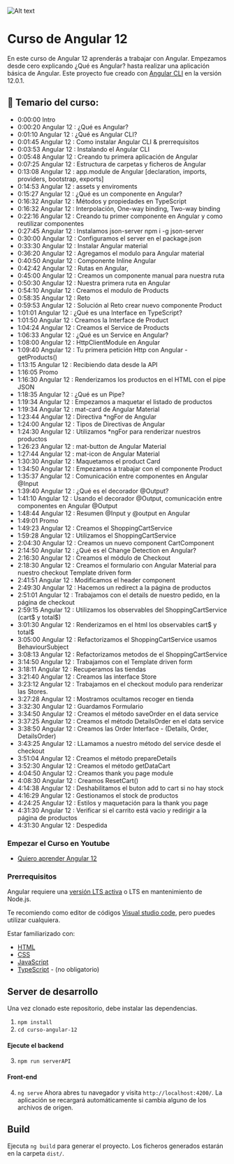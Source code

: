 ![Alt text](https://i.ytimg.com/vi/i-oYrcNtc2s/hqdefault.jpg "dominicode")

# Curso de Angular 12

En este curso de Angular 12 aprenderás a trabajar con Angular.
Empezamos desde cero explicando ¿Qué es Angular? hasta realizar una aplicación básica de Angular.
Este proyecto fue creado con [Angular CLI](https://github.com/angular/angular-cli) en la versión 12.0.1.

## 🔖 Temario del curso:

- 0:00:00 Intro
- 0:00:20 Angular 12 : ¿Qué es Angular?
- 0:01:10 Angular 12 : ¿Qué es Angular CLI?
- 0:01:45 Angular 12 : Como instalar Angular CLI & prerrequisitos
- 0:03:53 Angular 12 : Instalando el Angular CLI
- 0:05:48 Angular 12 : Creando tu primera aplicación de Angular
- 0:07:25 Angular 12 : Estructura de carpetas y ficheros de Angular
- 0:13:08 Angular 12 : app.module de Angular [declaration, imports, providers, bootstrap, exports]
- 0:14:53 Angular 12 : assets y enviroments
- 0:15:27 Angular 12 : ¿Qué es un componente en Angular?
- 0:16:32 Angular 12 : Métodos y propiedades en TypeScript
- 0:16:32 Angular 12 : Interpolación, One-way binding, Two-way binding
- 0:22:16 Angular 12 : Creando tu primer componente en Angular y como reutilizar componentes
- 0:27:45 Angular 12 : Instalamos json-server npm i -g json-server
- 0:30:00 Angular 12 : Configuramos el server en el package.json
- 0:33:30 Angular 12 : Instalar Angular material
- 0:36:20 Angular 12 : Agregamos el modulo para Angular material
- 0:40:50 Angular 12 : Componente Inline Angular
- 0:42:42 Angular 12 : Rutas en Angular, <router-outlet></router-outlet>
- 0:45:00 Angular 12 : Creamos un componente manual para nuestra ruta
- 0:50:30 Angular 12 : Nuestra primera ruta en Angular
- 0:54:10 Angular 12 : Creamos el modulo de Products
- 0:58:35 Angular 12 : Reto
- 0:59:53 Angular 12 : Solución al Reto crear nuevo componente Product
- 1:01:01 Angular 12 : ¿Qué es una Interface en TypeScript?
- 1:01:50 Angular 12 : Creamos la Interface de Product
- 1:04:24 Angular 12 : Creamos el Service de Products
- 1:06:33 Angular 12 : ¿Qué es un Service en Angular?
- 1:08:00 Angular 12 : HttpClientModule en Angular
- 1:09:40 Angular 12 : Tu primera petición Http con Angular - getProducts()
- 1:13:15 Angular 12 : Recibiendo data desde la API
- 1:16:05 Promo
- 1:16:30 Angular 12 : Renderizamos los productos en el HTML con el pipe JSON
- 1:18:35 Angular 12 : ¿Qué es un Pipe?
- 1:19:34 Angular 12 : Empezamos a maquetar el listado de productos
- 1:19:34 Angular 12 : mat-card de Angular Material
- 1:23:44 Angular 12 : Directiva \*ngFor de Angular
- 1:24:00 Angular 12 : Tipos de Directivas de Angular
- 1:24:30 Angular 12 : Utilizamos \*ngFor para renderizar nuestros productos
- 1:26:23 Angular 12 : mat-button de Angular Material
- 1:27:44 Angular 12 : mat-icon de Angular Material
- 1:30:30 Angular 12 : Maquetamos el product Card
- 1:34:50 Angular 12 : Empezamos a trabajar con el componente Product
- 1:35:37 Angular 12 : Comunicación entre componentes en Angular @Input
- 1:39:40 Angular 12 : ¿Qué es el decorador @Output?
- 1:41:10 Angular 12 : Usando el decorador @Output, comunicación entre componentes en Angular @Output
- 1:48:44 Angular 12 : Resumen @Input y @output en Angular
- 1:49:01 Promo
- 1:49:23 Angular 12 : Creamos el ShoppingCartService
- 1:59:28 Angular 12 : Utilizamos el ShoppingCartService
- 2:04:30 Angular 12 : Creamos un nuevo component CartComponent
- 2:14:50 Angular 12 : ¿Qué es el Change Detection en Angular?
- 2:16:30 Angular 12 : Creamos el módulo de Checkout
- 2:18:30 Angular 12 : Creamos el formulario con Angular Material para nuestro checkout Template driven form
- 2:41:51 Angular 12 : Modificamos el header component
- 2:49:30 Angular 12 : Hacemos un redirect a la página de productos
- 2:51:01 Angular 12 : Trabajamos con el details de nuestro pedido, en la página de checkout
- 2:59:15 Angular 12 : Utilizamos los observables del ShoppingCartService (cart$ y total$)
- 3:01:30 Angular 12 : Renderizamos en el html los observables cart$ y total$
- 3:05:00 Angular 12 : Refactorizamos el ShoppingCartService usamos BehaviourSubject
- 3:08:13 Angular 12 : Refactorizamos metodos de el ShoppingCartService
- 3:14:50 Angular 12 : Trabajamos con el Template driven form
- 3:18:11 Angular 12 : Recuperamos las tiendas
- 3:21:40 Angular 12 : Creamos las interface Store
- 3:23:12 Angular 12 : Trabajamos en el checkout modulo para renderizar las Stores.
- 3:27:28 Angular 12 : Mostramos ocultamos recoger en tienda
- 3:32:30 Angular 12 : Guardamos Formulario
- 3:34:50 Angular 12 : Creamos el método saveOrder en el data service
- 3:37:25 Angular 12 : Creamos el método DetailsOrder en el data service
- 3:38:50 Angular 12 : Creamos las Order Interface - (Details, Order, DetailsOrder)
- 3:43:25 Angular 12 : LLamamos a nuestro método del service desde el checkout
- 3:51:04 Angular 12 : Creamos el método prepareDetails
- 3:52:30 Angular 12 : Creamos el método getDataCart
- 4:04:50 Angular 12 : Creamos thank you page module
- 4:08:30 Angular 12 : Creamos ResetCart()
- 4:14:38 Angular 12 : Deshabilitamos el buton add to cart si no hay stock
- 4:16:29 Angular 12 : Gestionamos el stock de productos
- 4:24:25 Angular 12 : Estilos y maquetación para la thank you page
- 4:31:30 Angular 12 : Verificar si el carrito está vacio y redirigir a la página de productos
- 4:31:30 Angular 12 : Despedida

### Empezar el Curso en Youtube

- [Quiero aprender Angular 12](https://youtu.be/i-oYrcNtc2s)

### Prerrequisitos

Angular requiere una [versión LTS activa](https://nodejs.org/en/about/releases/) o LTS en mantenimiento de Node.js.

Te recomiendo como editor de códigos [Visual studio code](https://code.visualstudio.com/), pero puedes utilizar cualquiera.

Estar familiarizado con:

- [HTML](https://developer.mozilla.org/en-US/docs/Learn/HTML/Introduction_to_HTML)
- [CSS](https://developer.mozilla.org/en-US/docs/Learn/CSS/First_steps)
- [JavaScript](https://developer.mozilla.org/en-US/docs/Web/JavaScript/A_re-introduction_to_JavaScript)
- [TypeScript](https://www.typescriptlang.org/) - (no obligatorio)

## Server de desarrollo

Una vez clonado este repositorio, debe instalar las dependencias.

1. `npm install`
2. `cd curso-angular-12`

#### Ejecute el backend

3. `npm run serverAPI`

#### Front-end

4. `ng serve`
   Ahora abres tu navegador y visita `http://localhost:4200/`.
   La aplicación se recargará automáticamente si cambia alguno de los archivos de origen.

## Build

Ejecuta `ng build` para generar el proyecto.
Los ficheros generados estarán en la carpeta `dist/`.
